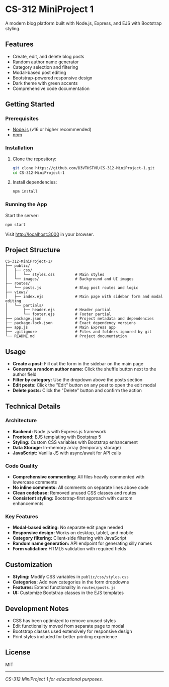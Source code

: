 # CS-312 MiniProject 1

A modern blog platform built with Node.js, Express, and EJS with Bootstrap styling.

## Features
- Create, edit, and delete blog posts
- Random author name generator
- Category selection and filtering
- Modal-based post editing
- Bootstrap-powered responsive design
- Dark theme with green accents
- Comprehensive code documentation

## Getting Started

### Prerequisites
- [Node.js](https://nodejs.org/) (v16 or higher recommended)
- [npm](https://www.npmjs.com/)

### Installation
1. Clone the repository:
   ```sh
   git clone https://github.com/D3VTHSTVR/CS-312-MiniProject-1.git
   cd CS-312-MiniProject-1
   ```
2. Install dependencies:
   ```sh
   npm install
   ```

### Running the App
Start the server:
```sh
npm start
```
Visit [http://localhost:3000](http://localhost:3000) in your browser.

## Project Structure
```
CS-312-MiniProject-1/
├── public/
│   ├── css/
│   │   └── styles.css         # Main styles
│   └── images/                # Background and UI images
├── routes/
│   └── posts.js               # Blog post routes and logic
├── views/
│   ├── index.ejs              # Main page with sidebar form and modal editing
│   └── partials/
│       ├── header.ejs         # Header partial
│       └── footer.ejs         # Footer partial
├── package.json               # Project metadata and dependencies
├── package-lock.json          # Exact dependency versions
├── app.js                     # Main Express app
├── .gitignore                 # Files and folders ignored by git
└── README.md                  # Project documentation
```

## Usage
- **Create a post:** Fill out the form in the sidebar on the main page
- **Generate a random author name:** Click the shuffle button next to the author field
- **Filter by category:** Use the dropdown above the posts section
- **Edit posts:** Click the "Edit" button on any post to open the edit modal
- **Delete posts:** Click the "Delete" button and confirm the action

## Technical Details

### Architecture
- **Backend:** Node.js with Express.js framework
- **Frontend:** EJS templating with Bootstrap 5
- **Styling:** Custom CSS variables with Bootstrap enhancement
- **Data Storage:** In-memory array (temporary storage)
- **JavaScript:** Vanilla JS with async/await for API calls

### Code Quality
- **Comprehensive commenting:** All files heavily commented with lowercase comments
- **No inline comments:** All comments on separate lines above code
- **Clean codebase:** Removed unused CSS classes and routes
- **Consistent styling:** Bootstrap-first approach with custom enhancements

### Key Features
- **Modal-based editing:** No separate edit page needed
- **Responsive design:** Works on desktop, tablet, and mobile
- **Category filtering:** Client-side filtering with JavaScript
- **Random name generation:** API endpoint for generating silly names
- **Form validation:** HTML5 validation with required fields

## Customization
- **Styling:** Modify CSS variables in `public/css/styles.css`
- **Categories:** Add new categories in the form dropdowns
- **Features:** Extend functionality in `routes/posts.js`
- **UI:** Customize Bootstrap classes in the EJS templates

## Development Notes

- CSS has been optimized to remove unused styles
- Edit functionality moved from separate page to modal
- Bootstrap classes used extensively for responsive design
- Print styles included for better printing experience

## License
MIT

---

*CS-312 MiniProject 1 for educational purposes.* 